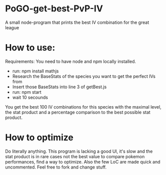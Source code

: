 # PoGO-get-best-PvP-IV
A small node-program that prints the best IV combination for the great league

# How to use:

  Requirements:
   You need to have node and npm locally installed.
  
- run: npm install mathjs
- Research the BaseStats of the species you want to get the perfect IVs from
- Insert those BaseStats into line 3 of getBest.js
- run: npm start
- wait 10 secounds

You get the best 100 IV combinations for this species with the maximal level, the stat product and a percentage comparison to the best possible stat product.

# How to optimize

Do literally anything. This program is lacking a good UI, it's slow and the stat product is in rare cases not the best value to compare pokemon performances, find a way to optimize. Also the few LoC are made quick and uncommented. Feel free to fork and change stuff.
